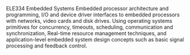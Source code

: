 ELE334 Embedded Systems
Embedded processor architecture and programming, I/O and device driver interfaces to embedded processors with networks, video cards and disk drives. Using operating systems primitives for concurrency, timeouts, scheduling, communication and synchronization, Real-time resource management techniques, and application-level embedded system design concepts such as basic signal processing and feedback control.
